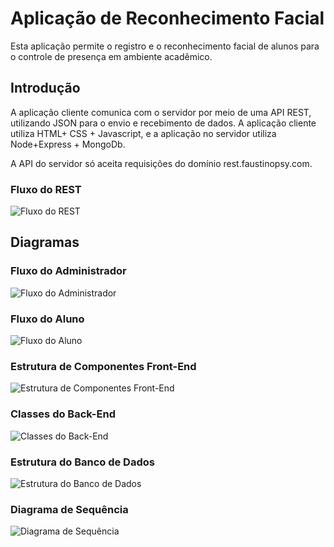 # Aplicação de Reconhecimento Facial

Esta aplicação permite o registro e o reconhecimento facial de alunos para o controle de presença em ambiente acadêmico.

## Introdução

A aplicação cliente comunica com o servidor por meio de uma API REST, utilizando JSON para o envio e recebimento de dados. A aplicação cliente utiliza HTML+ CSS + Javascript, e a aplicação no servidor utiliza Node+Express + MongoDb.


A API do servidor só aceita requisições do domínio rest.faustinopsy.com.

### Fluxo do REST

![Fluxo do REST](img/restv1.svg)

## Diagramas

### Fluxo do Administrador

![Fluxo do Administrador](img/case-admin.svg)

### Fluxo do Aluno

![Fluxo do Aluno](img/case-aluno.svg)

### Estrutura de Componentes Front-End

![Estrutura de Componentes Front-End](img/class-front.svg)

### Classes do Back-End

![Classes do Back-End](img/class-back.svg)

### Estrutura do Banco de Dados

![Estrutura do Banco de Dados](img/mongo.svg)

### Diagrama de Sequência

![Diagrama de Sequência](img/sequencia.svg)